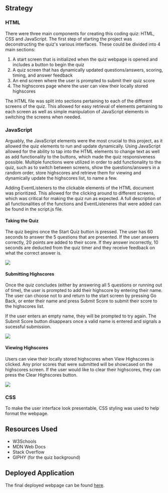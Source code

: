 

## Strategy

### HTML
There were three main components for creating this coding quiz: HTML, CSS and JavaScript. The first step of starting the project was deconstructing the quiz's various interfaces. These could be divided into 4 main sections:

1. A start screen that is initialized when the quiz webpage is opened and includes a button to begin the quiz
2. A quiz screen that has dynamically updated questions/answers, scoring, timing, and answer feedback
3. An end screen where the user is prompted to submit their quiz score
4. The highscores page where the user can view their locally stored highscores

The HTML file was split into sections pertaining to each of the different screens of the quiz. This allowed for easy retrieval of elements pertaining to each screen as well as simple manipulation of JavaScript elements in switching the screens when needed.

### JavaScript
Arguably, the JavaScript elements were the most crucial to this project, as it allowed the quiz elements to run and update dynamically. Using JavaScript allowed for the ability to tap into the HTML elements to change text as well as add functionality to the buttons, which made the quiz responsiveness possible. Multiple functions were utilized in order to add functionality to the quiz, such as to switch between screens, show the questions/answers in a random order, store highscores and retrieve them for viewing and dynamically update the highscores list, to name a few. 

Adding EventListeners to the clickable elements of the HTML document was prioritized. This allowed for the clicking around to different screens, which was critical for making the quiz run as expected. A full description of all functionalities of the functions and EventListeneres that were added can be found in the script.js file.

#### **Taking the Quiz**
The quiz begins once the Start Quiz button is pressed. The user has 60 seconds to answer the 5 questions that are presented. If the user answers correctly, 20 points are added to their score. If they answer incorrectly, 10 seconds are deducted from the quiz timer and they receive feedback on what the correct answer is. 

![](https://github.com/lpakingan/challenge-4-code-quiz/blob/main/assets/README%20demos/quiz_demo.gif)

#### **Submitting Highscores**
Once the quiz concludes (either by answering all 5 questions or running out of time), the user is prompted to add their highscore by entering their name. The user can choose not to and return to the start screen by pressing Go Back, or enter their name and press Submit Score to submit their score to the highscores list.

If the user enters an empty name, they will be prompted to try again. The Submit Score button disappears once a valid name is entered and signals a sucessful submission.

![](https://github.com/lpakingan/challenge-4-code-quiz/blob/main/assets/README%20demos/submission_demo.gif)

#### **Viewing Highscores**
Users can view their locally stored highscores when View Highscores is clicked. Any prior scores that were submitted will be showcased on the highscores screen. If the user would like to clear their highscores, they can press the Clear Highscores button.

![](https://github.com/lpakingan/challenge-4-code-quiz/blob/main/assets/README%20demos/highscore_demo.gif)

### CSS
To make the user interface look presentable, CSS styling was used to help format the webpage.

## Resources Used
- W3Schools
- MDN Web Docs
- Stack Overflow
- GIPHY (for the quiz background)

## Deployed Application
The final deployed webpage can be found [here](https://lpakingan.github.io/CodeQuiz/).
